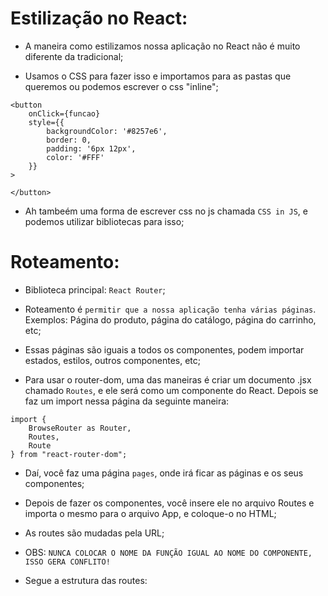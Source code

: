 # Estilização no React:

- A maneira como estilizamos nossa aplicação no React não é muito diferente da tradicional;

- Usamos o CSS para fazer isso e importamos para as pastas que queremos ou podemos escrever o css "inline";

~~~JS exemplo
<button
    onClick={funcao}
    style={{
        backgroundColor: '#8257e6',
        border: 0,
        padding: '6px 12px',
        color: '#FFF'
    }}
>

</button>
~~~

- Ah tambeém uma forma de escrever css no js chamada `CSS in JS`, e podemos utilizar bibliotecas para isso;

# Roteamento:

- Biblioteca principal: `React Router`;

- Roteamento é `permitir que a nossa aplicação tenha várias páginas`. Exemplos: Página do produto, página do catálogo, página do carrinho, etc;

- Essas páginas são iguais a todos os componentes, podem importar estados, estilos, outros componentes, etc;

- Para usar o router-dom, uma das maneiras é criar um documento .jsx chamado `Routes`, e ele será como um componente do React. Depois se faz um import nessa página da seguinte maneira:

~~~JS exemplo
import {
    BrowseRouter as Router,
    Routes,
    Route
} from "react-router-dom";
~~~

- Daí, você faz uma página `pages`, onde irá ficar as páginas e os seus componentes;

- Depois de fazer os componentes, você insere ele no arquivo Routes e importa o mesmo para o arquivo App, e coloque-o no HTML;

- As routes são mudadas pela URL;

- OBS: `NUNCA COLOCAR O NOME DA FUNÇÃO IGUAL AO NOME DO COMPONENTE, ISSO GERA CONFLITO!`

- Segue a estrutura das routes:


